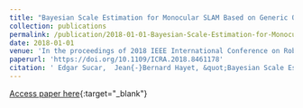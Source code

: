 ```yaml
---
title: "Bayesian Scale Estimation for Monocular SLAM Based on Generic Object Detection for Correcting Scale Drift"
collection: publications
permalink: /publication/2018-01-01-Bayesian-Scale-Estimation-for-Monocular-SLAM-Based-on-Generic-Object-Detection-for-Correcting-Scale-Drift
date: 2018-01-01
venue: 'In the proceedings of 2018 IEEE International Conference on Robotics and Automation, ICRA 2018, Brisbane, Australia, May 21-25, 2018'
paperurl: 'https://doi.org/10.1109/ICRA.2018.8461178'
citation: ' Edgar Sucar,  Jean{-}Bernard Hayet, &quot;Bayesian Scale Estimation for Monocular SLAM Based on Generic Object Detection for Correcting Scale Drift.&quot; In the proceedings of 2018 IEEE International Conference on Robotics and Automation, ICRA 2018, Brisbane, Australia, May 21-25, 2018, 2018.'
---
```

[Access paper here](https://doi.org/10.1109/ICRA.2018.8461178){:target="_blank"}
